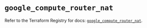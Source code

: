 # `google_compute_router_nat`

Refer to the Terraform Registry for docs: [`google_compute_router_nat`](https://registry.terraform.io/providers/hashicorp/google/5.18.0/docs/resources/compute_router_nat).
